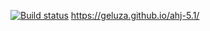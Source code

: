 [![Build status](https://ci.appveyor.com/api/projects/status/qaxea7aokscwgvky?svg=true)](https://ci.appveyor.com/project/Geluza/ahj-5-1)
https://geluza.github.io/ahj-5.1/
